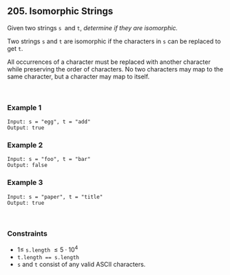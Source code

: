 ## 205. Isomorphic Strings

Given two strings `s `and `t`, *determine if they are isomorphic.*  
  
Two strings `s` and `t` are isomorphic if the characters in `s` can be replaced to get `t`.  
  
All occurrences of a character must be replaced with another character while preserving the order of characters. No two characters may map to the same character, but a character may map to itself.

<br>

### Example 1

```
Input: s = "egg", t = "add"
Output: true
```

### Example 2

```
Input: s = "foo", t = "bar"
Output: false
```

### Example 3

```
Input: s = "paper", t = "title"
Output: true
```

<br>

### Constraints

* $1 \leqslant$ `s.length` $\leqslant 5 \cdot 10^4$
* `t.length == s.length`
* `s` and `t` consist of any valid ASCII characters.
